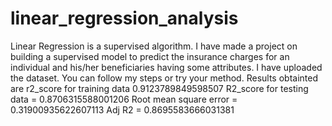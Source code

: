 # linear_regression_analysis
Linear Regression is a supervised algorithm. I have made a project on building a supervised model to predict the insurance charges for an individual and his/her beneficiaries having some attributes. I have uploaded the dataset. You can follow my steps or try your method.
Results obtainted are 
r2_score for training data  0.9123789849598507
R2_score for testing data =  0.8706315588001206
Root mean square error =  0.31900935622607113
Adj R2 =  0.8695583666031381                  
